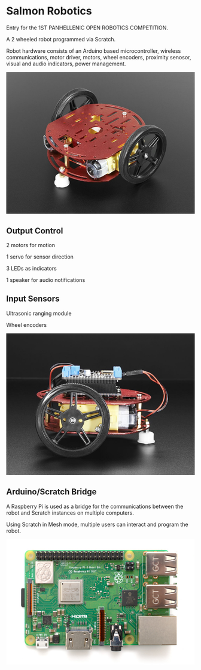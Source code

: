 # Salmon Robotics

Entry for the 1ST PANHELLENIC OPEN ROBOTICS COMPETITION.

A 2 wheeled robot programmed via Scratch.

Robot hardware consists of an Arduino based microcontroller, wireless communications, motor driver, motors, wheel encoders, proximity senosor, visual and audio indicators, power management.

![Chassis](robot-chassis.jpg)

Output Control
--------------

2 motors for motion

1 servo for sensor direction

3 LEDs as indicators

1 speaker for audio notifications

Input Sensors
-------------

Ultrasonic ranging module

Wheel encoders

![Chassis](robot-2.jpg)

Arduino/Scratch Bridge
----------------------

A Raspberry Pi is used as a bridge for the communications between the robot and Scratch instances on multiple computers.

Using Scratch in Mesh mode, multiple users can interact and program the robot.

![Raspberry Pi](raspberrypi.jpg)

